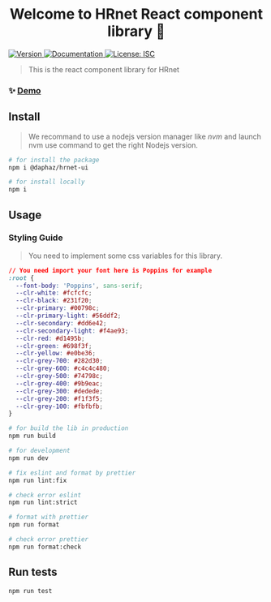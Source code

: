 <h1 align="center">Welcome to HRnet React component library 👋</h1>
<p>
  <a href="https://www.npmjs.com/package/@daphaz/hrnet-ui" target="_blank">
  <img alt="Version" src="https://badge.fury.io/js/@daphaz%2Fhrnet-ui.svg" />
  </a>
  <a href="https://damien-bonnet-14-ui-03072022.vercel.app/" target="_blank">
    <img alt="Documentation" src="https://img.shields.io/badge/documentation-yes-brightgreen.svg" />
  </a>
  <a href="#" target="_blank">
    <img alt="License: ISC" src="https://img.shields.io/badge/License-ISC-yellow.svg" />
  </a>
</p>

> This is the react component library for HRnet

### ✨ [Demo](https://damien-bonnet-14-ui-03072022.vercel.app/)

## Install

> We recommand to use a nodejs version manager like _nvm_ and launch nvm use command to get the right Nodejs version.

```sh
# for install the package
npm i @daphaz/hrnet-ui

# for install locally
npm i
```

## Usage

### Styling Guide

> You need to implement some css variables for this library.

```css
// You need import your font here is Poppins for example
:root {
  --font-body: 'Poppins', sans-serif;
  --clr-white: #fcfcfc;
  --clr-black: #231f20;
  --clr-primary: #00798c;
  --clr-primary-light: #56ddf2;
  --clr-secondary: #dd6e42;
  --clr-secondary-light: #f4ae93;
  --clr-red: #d1495b;
  --clr-green: #698f3f;
  --clr-yellow: #e0be36;
  --clr-grey-700: #282d30;
  --clr-grey-600: #c4c4c480;
  --clr-grey-500: #74798c;
  --clr-grey-400: #9b9eac;
  --clr-grey-300: #dedede;
  --clr-grey-200: #f1f3f5;
  --clr-grey-100: #fbfbfb;
}
```

```sh
# for build the lib in production
npm run build

# for development
npm run dev

# fix eslint and format by prettier
npm run lint:fix

# check error eslint
npm run lint:strict

# format with prettier
npm run format

# check error prettier
npm run format:check
```

## Run tests

```sh
npm run test
```
